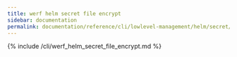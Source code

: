 ```yaml
---
title: werf helm secret file encrypt
sidebar: documentation
permalink: documentation/reference/cli/lowlevel-management/helm/secret/file/encrypt.html
---
```


{% include /cli/werf_helm_secret_file_encrypt.md %}
